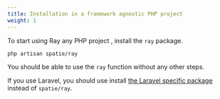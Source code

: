 ```yaml
---
title: Installation in a framework agnostic PHP project
weight: 1
---
```


To start using Ray any PHP project , install the `ray` package.

```bash
php artisan spatie/ray
```

You should be able to use the `ray` function without any other steps.

If you use Laravel, you should use install [the Laravel specific package](/docs/ray/v1/getting-started/installation-in-laravel) instead of `spatie/ray`.

